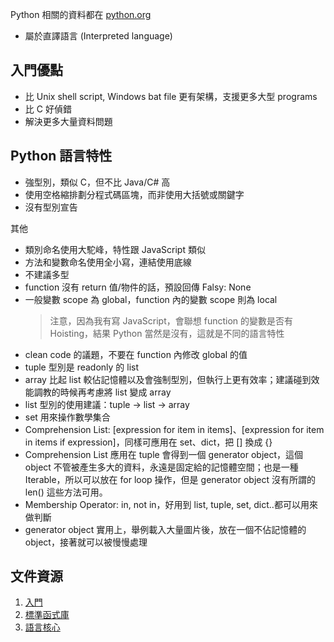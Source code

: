 Python 相關的資料都在 [python.org](python.org)

- 屬於直譯語言 (Interpreted language)

## 入門優點

- 比 Unix shell script, Windows bat file 更有架構，支援更多大型 programs
- 比 C 好偵錯
- 解決更多大量資料問題

## Python 語言特性

- 強型別，類似 C，但不比 Java/C# 高
- 使用空格縮排劃分程式碼區塊，而非使用大括號或關鍵字
- 沒有型別宣告

其他

- 類別命名使用大駝峰，特性跟 JavaScript 類似
- 方法和變數命名使用全小寫，連結使用底線
- 不建議多型
- function 沒有 return 值/物件的話，預設回傳 Falsy: None
- 一般變數 scope 為 global，function 內的變數 scope 則為 local
  > 注意，因為我有寫 JavaScript，會聯想 function 的變數是否有 Hoisting，結果 Python 當然是沒有，這就是不同的語言特性
- clean code 的議題，不要在 function 內修改 global 的值
- tuple 型別是 readonly 的 list
- array 比起 list 較佔記憶體以及會強制型別，但執行上更有效率；建議碰到效能調教的時候再考慮將 list 變成 array
- list 型別的使用建議：tuple -> list -> array
- set 用來操作數學集合
- Comprehension List: [expression for item in items]、[expression for item in items if expression]，同樣可應用在 set、dict，把 [] 換成 {}
- Comprehension List 應用在 tuple 會得到一個 generator object，這個 object 不管被產生多大的資料，永遠是固定給的記憶體空間；也是一種 Iterable，所以可以放在 for loop 操作，但是 generator object 沒有所謂的 len() 這些方法可用。
- Membership Operator: in, not in，好用到 list, tuple, set, dict..都可以用來做判斷
- generator object 實用上，舉例載入大量圖片後，放在一個不佔記憶體的 object，接著就可以被慢慢處理

## 文件資源

1. [入門](https://docs.python.org/3/tutorial/index.html)
2. [標準函式庫](https://docs.python.org/3/library/index.html#library-index)
3. [語言核心](https://docs.python.org/3/reference/index.html)
